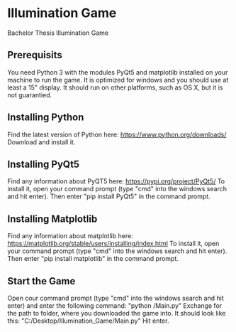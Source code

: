 # Illumination Game

Bachelor Thesis Illumination Game

## Prerequisits

You need Python 3 with the modules PyQt5 and matplotlib installed on your machine to run the game.
It is optimized for windows and you should use at least a 15" display. It should run on
other platforms, such as OS X, but it is not guarantied.

## Installing Python

Find the latest version of Python here: https://www.python.org/downloads/
Download and install it.

## Installing PyQt5

Find any information about PyQT5 here: https://pypi.org/project/PyQt5/
To install it, open your command prompt (type "cmd" into the windows search and hit enter).
Then enter "pip install PyQt5" in the command prompt.

## Installing Matplotlib
Find any information about matplotlib here: https://matplotlib.org/stable/users/installing/index.html
To install it, open your command prompt (type "cmd" into the windows search and hit enter).
Then enter "pip install matplotlib" in the command prompt.

## Start the Game

Open cour command prompt (type "cmd" into the windows search and hit enter) and enter the following command:
"python <path>/Main.py"
Exchange <path> for the path to folder, where you downloaded the game into. It should look like this:
"C:/Desktop/Illumination_Game/Main.py"
Hit enter.